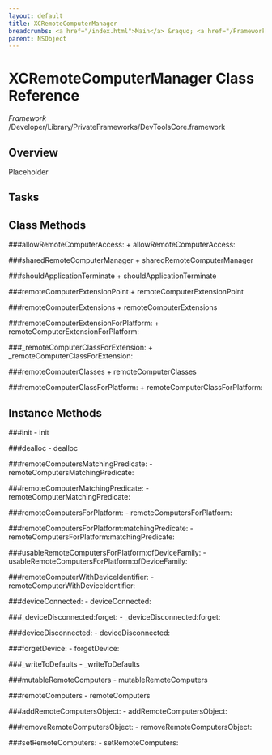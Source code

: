 ```yaml
---
layout: default
title: XCRemoteComputerManager
breadcrumbs: <a href="/index.html">Main</a> &raquo; <a href="/Frameworks.html">Framework</a> &raquo; <a href="/Frameworks/DevToolsCore.html">DevToolsCore</a> &raquo; XCRemoteComputerManager
parent: NSObject 
---
```

# XCRemoteComputerManager Class Reference

*Framework* /Developer/Library/PrivateFrameworks/DevToolsCore.framework

## Overview

Placeholder

## Tasks

## Class Methods

<a name="+allowRemoteComputerAccess:"></a>
###allowRemoteComputerAccess:
    + allowRemoteComputerAccess:

<a name="+sharedRemoteComputerManager"></a>
###sharedRemoteComputerManager
    + sharedRemoteComputerManager

<a name="+shouldApplicationTerminate"></a>
###shouldApplicationTerminate
    + shouldApplicationTerminate

<a name="+remoteComputerExtensionPoint"></a>
###remoteComputerExtensionPoint
    + remoteComputerExtensionPoint

<a name="+remoteComputerExtensions"></a>
###remoteComputerExtensions
    + remoteComputerExtensions

<a name="+remoteComputerExtensionForPlatform:"></a>
###remoteComputerExtensionForPlatform:
    + remoteComputerExtensionForPlatform:

<a name="+_remoteComputerClassForExtension:"></a>
###_remoteComputerClassForExtension:
    + _remoteComputerClassForExtension:

<a name="+remoteComputerClasses"></a>
###remoteComputerClasses
    + remoteComputerClasses

<a name="+remoteComputerClassForPlatform:"></a>
###remoteComputerClassForPlatform:
    + remoteComputerClassForPlatform:

## Instance Methods

<a name="-init"></a>
###init
    - init

<a name="-dealloc"></a>
###dealloc
    - dealloc

<a name="-remoteComputersMatchingPredicate:"></a>
###remoteComputersMatchingPredicate:
    - remoteComputersMatchingPredicate:

<a name="-remoteComputerMatchingPredicate:"></a>
###remoteComputerMatchingPredicate:
    - remoteComputerMatchingPredicate:

<a name="-remoteComputersForPlatform:"></a>
###remoteComputersForPlatform:
    - remoteComputersForPlatform:

<a name="-remoteComputersForPlatform:matchingPredicate:"></a>
###remoteComputersForPlatform:matchingPredicate:
    - remoteComputersForPlatform:matchingPredicate:

<a name="-usableRemoteComputersForPlatform:ofDeviceFamily:"></a>
###usableRemoteComputersForPlatform:ofDeviceFamily:
    - usableRemoteComputersForPlatform:ofDeviceFamily:

<a name="-remoteComputerWithDeviceIdentifier:"></a>
###remoteComputerWithDeviceIdentifier:
    - remoteComputerWithDeviceIdentifier:

<a name="-deviceConnected:"></a>
###deviceConnected:
    - deviceConnected:

<a name="-_deviceDisconnected:forget:"></a>
###_deviceDisconnected:forget:
    - _deviceDisconnected:forget:

<a name="-deviceDisconnected:"></a>
###deviceDisconnected:
    - deviceDisconnected:

<a name="-forgetDevice:"></a>
###forgetDevice:
    - forgetDevice:

<a name="-_writeToDefaults"></a>
###_writeToDefaults
    - _writeToDefaults

<a name="-mutableRemoteComputers"></a>
###mutableRemoteComputers
    - mutableRemoteComputers

<a name="-remoteComputers"></a>
###remoteComputers
    - remoteComputers

<a name="-addRemoteComputersObject:"></a>
###addRemoteComputersObject:
    - addRemoteComputersObject:

<a name="-removeRemoteComputersObject:"></a>
###removeRemoteComputersObject:
    - removeRemoteComputersObject:

<a name="-setRemoteComputers:"></a>
###setRemoteComputers:
    - setRemoteComputers:

